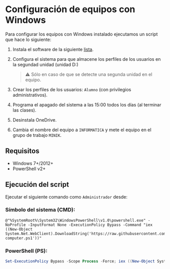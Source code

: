 ﻿# Configuración de equipos con Windows

Para configurar los equipos con Windows instalado ejecutamos un script que hace lo siguiente:

1. Instala el software de la siguiente [lista](packages.txt).

2. Configura el sistema para que almacene los perfiles de los usuarios en la segundad unidad (unidad D:)
   
   > :warning: Sólo en caso de que se detecte una segunda unidad en el equipo.

3. Crear los perfiles de los usuarios: `Alumno` (con privilegios administrativos).

4. Programa el apagado del sistema a las 15:00 todos los días (al terminar las clases).

5. Desinstala OneDrive.

6. Cambia el nombre del equipo a `INFORMATICA` y mete el equipo en el grupo de trabajo `MINIK`.

## Requisitos

* Windows 7+/2012+
* PowerShell v2+

## Ejecución del script

Ejecutar el siguiente comando como `Administrador` desde:

### Símbolo del sistema (CMD):

```
@"%SystemRoot%\System32\WindowsPowerShell\v1.0\powershell.exe" -NoProfile -InputFormat None -ExecutionPolicy Bypass -Command "iex ((New-Object System.Net.WebClient).DownloadString('https://raw.githubusercontent.com/iesdpm/informatica/master/config/windows/config-computer.ps1'))"
```

### PowerShell (PS):

```powershell
Set-ExecutionPolicy Bypass -Scope Process -Force; iex ((New-Object System.Net.WebClient).DownloadString('https://raw.githubusercontent.com/iesdpm/informatica/master/config/windows/config-computer.ps1'))
```
